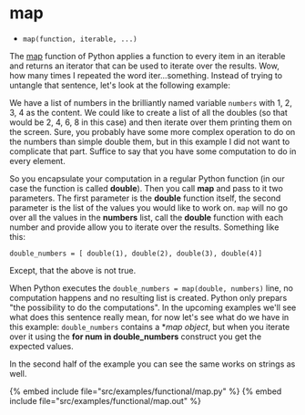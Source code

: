 # map

* `map(function, iterable, ...)`

The [map](https://docs.python.org/library/functions.html#map) function of Python applies a function to every item in an iterable and returns an iterator
that can be used to iterate over the results. Wow, how many times I repeated the word iter...something. Instead of trying to untangle that sentence,
let's look at the following example:

We have a list of numbers in the brilliantly named variable `numbers` with 1, 2, 3, 4 as the content. We could like to create a list of all the doubles (so that would be 2, 4, 6, 8 in this case)
and then iterate over them printing them on the screen. Sure, you probably have some more complex operation to do on the numbers than simple double them, but in this example I did not want to complicate
that part. Suffice to say that you have some computation to do in every element.

So you encapsulate your computation in a regular Python function (in our case the function is called **double**). Then you call **map** and pass to it two parameters. The first parameter is the **double** function itself, the second parameter is the list of the values you would like to work on. `map` will no go over all the values in the **numbers** list, call the **double** function with
each number and provide allow you to iterate over the results. Something like this:


```
double_numbers = [ double(1), double(2), double(3), double(4)]
```


Except, that the above is not true.

When Python executes the `double_numbers = map(double, numbers)` line, no computation happens and no resulting list is created. Python only prepars "the possibility to do the computations". In the upcoming examples we'll see what does this sentence really mean, for now let's see what do we have in this example: `double_numbers` contains a **map object*, but when you iterate
over it using the **for num in double_numbers** construct you get the expected values.

In the second half of the example you can see the same works on strings as well.


{% embed include file="src/examples/functional/map.py" %}
{% embed include file="src/examples/functional/map.out" %}


